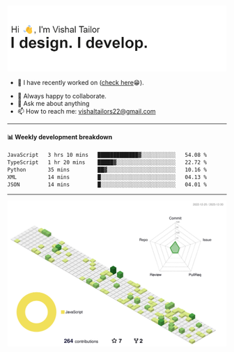 ![Hi, I'm Vishal Tailor. I design. I develop.](https://github.com/vishaltailors/vishaltailors/blob/main/header.png?raw=true)

- 🔭 I have recently worked on ([check here](https://vishaltailor.com)😁).
<!-- - 🎦 Currently watching: JavaScript: The Hard Parts By Will Sentance. -->
- 👯 Always happy to collaborate.
- 💬 Ask me about anything
- 📫 How to reach me: <a href="mailto:vishaltailors22@gmail.com">vishaltailors22@gmail.com</a>

<hr /> 
<h4>📊 Weekly development breakdown</h4>
<!--START_SECTION:waka-->

```txt
JavaScript   3 hrs 10 mins   █████████████▓░░░░░░░░░░░   54.08 %
TypeScript   1 hr 20 mins    █████▓░░░░░░░░░░░░░░░░░░░   22.72 %
Python       35 mins         ██▓░░░░░░░░░░░░░░░░░░░░░░   10.16 %
XML          14 mins         █░░░░░░░░░░░░░░░░░░░░░░░░   04.13 %
JSON         14 mins         █░░░░░░░░░░░░░░░░░░░░░░░░   04.01 %
```

<!--END_SECTION:waka-->
<hr /> 

![](./profile-3d-contrib/profile-green-animate.svg)
